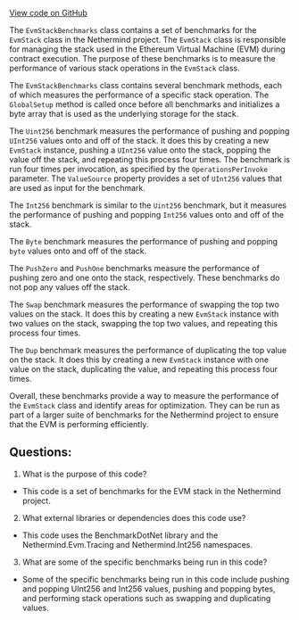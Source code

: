 [View code on GitHub](https://github.com/NethermindEth/nethermind/src/Nethermind/Nethermind.Evm.Benchmark/EvmStackBenchmarks.cs)

The `EvmStackBenchmarks` class contains a set of benchmarks for the `EvmStack` class in the Nethermind project. The `EvmStack` class is responsible for managing the stack used in the Ethereum Virtual Machine (EVM) during contract execution. The purpose of these benchmarks is to measure the performance of various stack operations in the `EvmStack` class.

The `EvmStackBenchmarks` class contains several benchmark methods, each of which measures the performance of a specific stack operation. The `GlobalSetup` method is called once before all benchmarks and initializes a byte array that is used as the underlying storage for the stack.

The `Uint256` benchmark measures the performance of pushing and popping `UInt256` values onto and off of the stack. It does this by creating a new `EvmStack` instance, pushing a `UInt256` value onto the stack, popping the value off the stack, and repeating this process four times. The benchmark is run four times per invocation, as specified by the `OperationsPerInvoke` parameter. The `ValueSource` property provides a set of `UInt256` values that are used as input for the benchmark.

The `Int256` benchmark is similar to the `Uint256` benchmark, but it measures the performance of pushing and popping `Int256` values onto and off of the stack.

The `Byte` benchmark measures the performance of pushing and popping `byte` values onto and off of the stack.

The `PushZero` and `PushOne` benchmarks measure the performance of pushing zero and one onto the stack, respectively. These benchmarks do not pop any values off the stack.

The `Swap` benchmark measures the performance of swapping the top two values on the stack. It does this by creating a new `EvmStack` instance with two values on the stack, swapping the top two values, and repeating this process four times.

The `Dup` benchmark measures the performance of duplicating the top value on the stack. It does this by creating a new `EvmStack` instance with one value on the stack, duplicating the value, and repeating this process four times.

Overall, these benchmarks provide a way to measure the performance of the `EvmStack` class and identify areas for optimization. They can be run as part of a larger suite of benchmarks for the Nethermind project to ensure that the EVM is performing efficiently.
## Questions: 
 1. What is the purpose of this code?
- This code is a set of benchmarks for the EVM stack in the Nethermind project.

2. What external libraries or dependencies does this code use?
- This code uses the BenchmarkDotNet library and the Nethermind.Evm.Tracing and Nethermind.Int256 namespaces.

3. What are some of the specific benchmarks being run in this code?
- Some of the specific benchmarks being run in this code include pushing and popping UInt256 and Int256 values, pushing and popping bytes, and performing stack operations such as swapping and duplicating values.